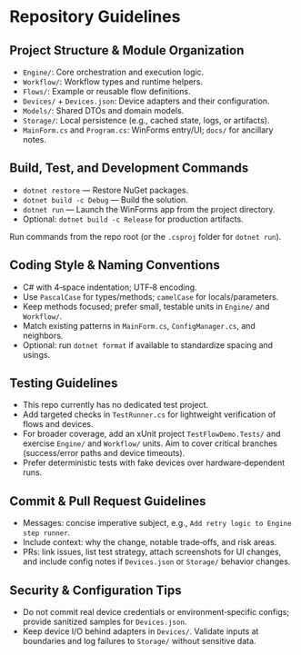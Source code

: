 # Repository Guidelines

## Project Structure & Module Organization
- `Engine/`: Core orchestration and execution logic.
- `Workflow/`: Workflow types and runtime helpers.
- `Flows/`: Example or reusable flow definitions.
- `Devices/` + `Devices.json`: Device adapters and their configuration.
- `Models/`: Shared DTOs and domain models.
- `Storage/`: Local persistence (e.g., cached state, logs, or artifacts).
- `MainForm.cs` and `Program.cs`: WinForms entry/UI; `docs/` for ancillary notes.

## Build, Test, and Development Commands
- `dotnet restore` — Restore NuGet packages.
- `dotnet build -c Debug` — Build the solution.
- `dotnet run` — Launch the WinForms app from the project directory.
- Optional: `dotnet build -c Release` for production artifacts.

Run commands from the repo root (or the `.csproj` folder for `dotnet run`).

## Coding Style & Naming Conventions
- C# with 4‑space indentation; UTF‑8 encoding.
- Use `PascalCase` for types/methods; `camelCase` for locals/parameters.
- Keep methods focused; prefer small, testable units in `Engine/` and `Workflow/`.
- Match existing patterns in `MainForm.cs`, `ConfigManager.cs`, and neighbors.
- Optional: run `dotnet format` if available to standardize spacing and usings.

## Testing Guidelines
- This repo currently has no dedicated test project.
- Add targeted checks in `TestRunner.cs` for lightweight verification of flows and devices.
- For broader coverage, add an xUnit project `TestFlowDemo.Tests/` and exercise `Engine/` and `Workflow/` units. Aim to cover critical branches (success/error paths and device timeouts).
- Prefer deterministic tests with fake devices over hardware‑dependent runs.

## Commit & Pull Request Guidelines
- Messages: concise imperative subject, e.g., `Add retry logic to Engine step runner`.
- Include context: why the change, notable trade‑offs, and risk areas.
- PRs: link issues, list test strategy, attach screenshots for UI changes, and include config notes if `Devices.json` or `Storage/` behavior changes.

## Security & Configuration Tips
- Do not commit real device credentials or environment‑specific configs; provide sanitized samples for `Devices.json`.
- Keep device I/O behind adapters in `Devices/`. Validate inputs at boundaries and log failures to `Storage/` without sensitive data.
